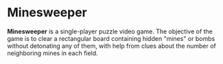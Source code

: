 # Minesweeper 

**Minesweeper** is a single-player puzzle video game. 
The objective of the game is to clear a rectangular board containing hidden "mines" or bombs 
without detonating any of them, with help from clues about the number of neighboring mines in each field. 